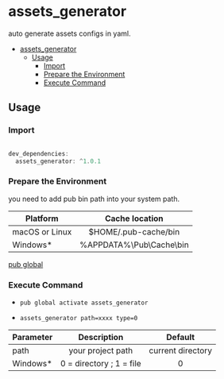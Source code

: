 # assets_generator

auto generate assets configs in yaml.

- [assets_generator](#assetsgenerator)
  - [Usage](#usage)
    - [Import](#import)
    - [Prepare the Environment](#prepare-the-environment)
    - [Execute Command](#execute-command)

## Usage

### Import

```dart

dev_dependencies:
  assets_generator: ^1.0.1 

```

###  Prepare the Environment

you need to add pub bin path into your system path.
	
| Platform       |     Cache  location     |
| -------------- | :---------------------: |
| macOS or Linux |  $HOME/.pub-cache/bin   |
| Windows*       | %APPDATA%\Pub\Cache\bin |

[pub global](https://dart.dev/tools/pub/cmd/pub-global)

### Execute Command

- `pub global activate assets_generator`

- `assets_generator path=xxxx type=0`

| Parameter |       Description        |      Default      |
| --------- | :----------------------: | :---------------: |
| path      |    your project path     | current directory |
| Windows*  | 0 = directory ; 1 = file |         0         |